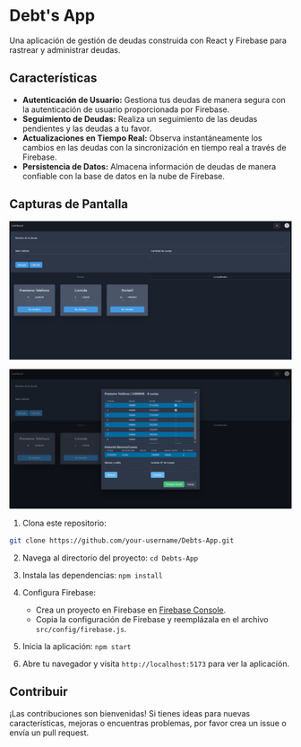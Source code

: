 # Debt's App

Una aplicación de gestión de deudas construida con React y Firebase para rastrear y administrar deudas.

## Características

- **Autenticación de Usuario:** Gestiona tus deudas de manera segura con la autenticación de usuario proporcionada por Firebase.
- **Seguimiento de Deudas:** Realiza un seguimiento de las deudas pendientes y las deudas a tu favor.
- **Actualizaciones en Tiempo Real:** Observa instantáneamente los cambios en las deudas con la sincronización en tiempo real a través de Firebase.
- **Persistencia de Datos:** Almacena información de deudas de manera confiable con la base de datos en la nube de Firebase.

## Capturas de Pantalla

![Screenshot 1](src/assets/images/cap1.png)

![Screenshot 2](src/assets/images/cap2.png)

1. Clona este repositorio:

```bash
git clone https://github.com/your-username/Debts-App.git
```

2. Navega al directorio del proyecto: `cd Debts-App`

3. Instala las dependencias: `npm install`

4. Configura Firebase:
   
   - Crea un proyecto en Firebase en [Firebase Console](https://console.firebase.google.com/).
   - Copia la configuración de Firebase y reemplázala en el archivo `src/config/firebase.js`.

5. Inicia la aplicación: `npm start`

6. Abre tu navegador y visita `http://localhost:5173` para ver la aplicación.

## Contribuir

¡Las contribuciones son bienvenidas! Si tienes ideas para nuevas características, mejoras o encuentras problemas, por favor crea un issue o envía un pull request.
